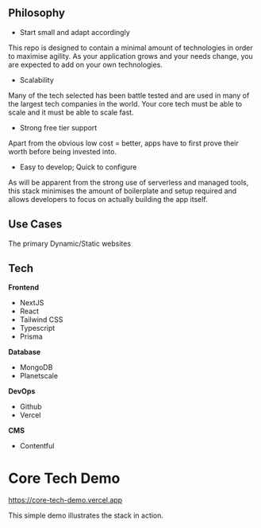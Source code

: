 ## Philosophy
- Start small and adapt accordingly

This repo is designed to contain a minimal amount of technologies in order to maximise agility. As your application grows and your needs change, you are expected to add on your own technologies.

- Scalability

Many of the tech selected has been battle tested and are used in many of the largest tech companies in the world. Your core tech must be able to scale and it must be able to scale fast.

- Strong free tier support

Apart from the obvious low cost = better, apps have to first prove their worth before being invested into.

- Easy to develop; Quick to configure

As will be apparent from the strong use of serverless and managed tools, this stack minimises the amount of boilerplate and setup required and allows developers to focus on actually building the app itself.

## Use Cases
The primary Dynamic/Static websites

## Tech
**Frontend**
- NextJS
- React
- Tailwind CSS
- Typescript
- Prisma

**Database**
- MongoDB
- Planetscale

**DevOps**
- Github
- Vercel

**CMS**
- Contentful

# Core Tech Demo
https://core-tech-demo.vercel.app

This simple demo illustrates the stack in action.